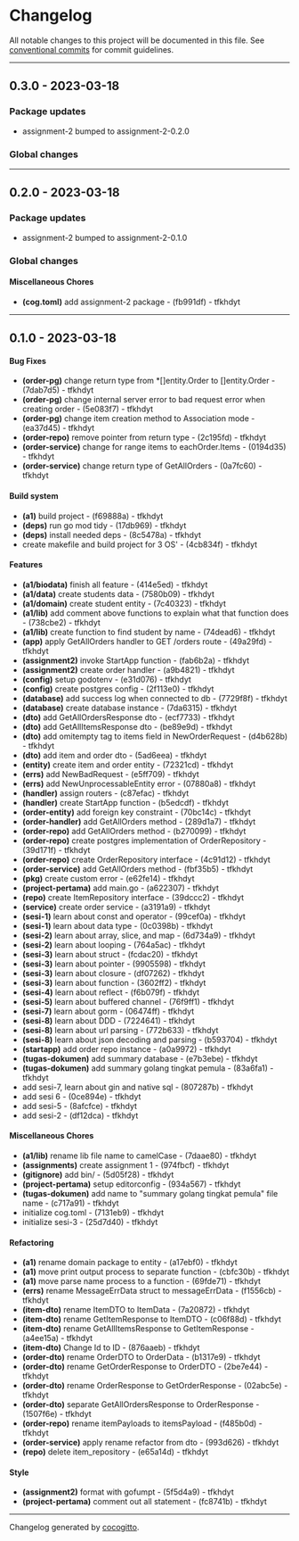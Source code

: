 # Changelog
All notable changes to this project will be documented in this file. See [conventional commits](https://www.conventionalcommits.org/) for commit guidelines.

- - -
## 0.3.0 - 2023-03-18
### Package updates
- assignment-2 bumped to assignment-2-0.2.0
### Global changes

- - -

## 0.2.0 - 2023-03-18
### Package updates
- assignment-2 bumped to assignment-2-0.1.0
### Global changes
#### Miscellaneous Chores
- **(cog.toml)** add assignment-2 package - (fb991df) - tfkhdyt

- - -

## 0.1.0 - 2023-03-18
#### Bug Fixes
- **(order-pg)** change return type from *[]entity.Order to []entity.Order - (7dab7d5) - tfkhdyt
- **(order-pg)** change internal server error to bad request error when creating order - (5e083f7) - tfkhdyt
- **(order-pg)** change item creation method to Association mode - (ea37d45) - tfkhdyt
- **(order-repo)** remove pointer from return type - (2c195fd) - tfkhdyt
- **(order-service)** change for range items to eachOrder.Items - (0194d35) - tfkhdyt
- **(order-service)** change return type of GetAllOrders - (0a7fc60) - tfkhdyt
#### Build system
- **(a1)** build project - (f69888a) - tfkhdyt
- **(deps)** run go mod tidy - (17db969) - tfkhdyt
- **(deps)** install needed deps - (8c5478a) - tfkhdyt
- create makefile and build project for 3 OS' - (4cb834f) - tfkhdyt
#### Features
- **(a1/biodata)** finish all feature - (414e5ed) - tfkhdyt
- **(a1/data)** create students data - (7580b09) - tfkhdyt
- **(a1/domain)** create student entity - (7c40323) - tfkhdyt
- **(a1/lib)** add comment above functions to explain what that function does - (738cbe2) - tfkhdyt
- **(a1/lib)** create function to find student by name - (74dead6) - tfkhdyt
- **(app)** apply GetAllOrders handler to GET /orders route - (49a29fd) - tfkhdyt
- **(assignment2)** invoke StartApp function - (fab6b2a) - tfkhdyt
- **(assignment2)** create order handler - (a9b4821) - tfkhdyt
- **(config)** setup godotenv - (e31d076) - tfkhdyt
- **(config)** create postgres config - (2f113e0) - tfkhdyt
- **(database)** add success log when connected to db - (7729f8f) - tfkhdyt
- **(database)** create database instance - (7da6315) - tfkhdyt
- **(dto)** add GetAllOrdersResponse dto - (ecf7733) - tfkhdyt
- **(dto)** add GetAllItemsResponse dto - (be89e9d) - tfkhdyt
- **(dto)** add omitempty tag to items field in NewOrderRequest - (d4b628b) - tfkhdyt
- **(dto)** add item and order dto - (5ad6eea) - tfkhdyt
- **(entity)** create item and order entity - (72321cd) - tfkhdyt
- **(errs)** add NewBadRequest - (e5ff709) - tfkhdyt
- **(errs)** add NewUnprocessableEntity error - (07880a8) - tfkhdyt
- **(handler)** assign routers - (c87efac) - tfkhdyt
- **(handler)** create StartApp function - (b5edcdf) - tfkhdyt
- **(order-entity)** add foreign key constraint - (70bc14c) - tfkhdyt
- **(order-handler)** add GetAllOrders method - (289d1a7) - tfkhdyt
- **(order-repo)** add GetAllOrders method - (b270099) - tfkhdyt
- **(order-repo)** create postgres implementation of OrderRepository - (39d171f) - tfkhdyt
- **(order-repo)** create OrderRepository interface - (4c91d12) - tfkhdyt
- **(order-service)** add GetAllOrders method - (fbf35b5) - tfkhdyt
- **(pkg)** create custom error - (e62fe14) - tfkhdyt
- **(project-pertama)** add main.go - (a622307) - tfkhdyt
- **(repo)** create ItemRepository interface - (39dccc2) - tfkhdyt
- **(service)** create order service - (a3191a9) - tfkhdyt
- **(sesi-1)** learn about const and operator - (99cef0a) - tfkhdyt
- **(sesi-1)** learn about data type - (0c0398b) - tfkhdyt
- **(sesi-2)** learn about array, slice, and map - (6d734a9) - tfkhdyt
- **(sesi-2)** learn about looping - (764a5ac) - tfkhdyt
- **(sesi-3)** learn about struct - (fcdac20) - tfkhdyt
- **(sesi-3)** learn about pointer - (9905598) - tfkhdyt
- **(sesi-3)** learn about closure - (df07262) - tfkhdyt
- **(sesi-3)** learn about function - (3602ff2) - tfkhdyt
- **(sesi-4)** learn about reflect - (f6b079f) - tfkhdyt
- **(sesi-5)** learn about buffered channel - (76f9ff1) - tfkhdyt
- **(sesi-7)** learn about gorm - (06474ff) - tfkhdyt
- **(sesi-8)** learn about DDD - (7224641) - tfkhdyt
- **(sesi-8)** learn about url parsing - (772b633) - tfkhdyt
- **(sesi-8)** learn about json decoding and parsing - (b593704) - tfkhdyt
- **(startapp)** add order repo instance - (a0a9972) - tfkhdyt
- **(tugas-dokumen)** add summary database - (e7b3ebe) - tfkhdyt
- **(tugas-dokumen)** add summary golang tingkat pemula - (83a6fa1) - tfkhdyt
- add sesi-7, learn about gin and native sql - (807287b) - tfkhdyt
- add sesi 6 - (0ce894e) - tfkhdyt
- add sesi-5 - (8afcfce) - tfkhdyt
- add sesi-2 - (df12dca) - tfkhdyt
#### Miscellaneous Chores
- **(a1/lib)** rename lib file name to camelCase - (7daae80) - tfkhdyt
- **(assignments)** create assignment 1 - (974fbcf) - tfkhdyt
- **(gitignore)** add bin/ - (5d05f28) - tfkhdyt
- **(project-pertama)** setup editorconfig - (934a567) - tfkhdyt
- **(tugas-dokumen)** add name to "summary golang tingkat pemula" file name - (c717a91) - tfkhdyt
- initialize cog.toml - (7131eb9) - tfkhdyt
- initialize sesi-3 - (25d7d40) - tfkhdyt
#### Refactoring
- **(a1)** rename domain package to entity - (a17ebf0) - tfkhdyt
- **(a1)** move print output process to separate function - (cbfc30b) - tfkhdyt
- **(a1)** move parse name process to a function - (69fde71) - tfkhdyt
- **(errs)** rename MessageErrData struct to messageErrData - (f1556cb) - tfkhdyt
- **(item-dto)** rename ItemDTO to ItemData - (7a20872) - tfkhdyt
- **(item-dto)** rename GetItemResponse to ItemDTO - (c06f88d) - tfkhdyt
- **(item-dto)** rename GetAllItemsResponse to GetItemResponse - (a4ee15a) - tfkhdyt
- **(item-dto)** Change Id to ID - (876aaeb) - tfkhdyt
- **(order-dto)** rename OrderDTO to OrderData - (b1317e9) - tfkhdyt
- **(order-dto)** rename GetOrderResponse to OrderDTO - (2be7e44) - tfkhdyt
- **(order-dto)** rename OrderResponse to GetOrderResponse - (02abc5e) - tfkhdyt
- **(order-dto)** separate GetAllOrdersResponse to OrderResponse - (1507f6e) - tfkhdyt
- **(order-repo)** rename itemPayloads to itemsPayload - (f485b0d) - tfkhdyt
- **(order-service)** apply rename refactor from dto - (993d626) - tfkhdyt
- **(repo)** delete item_repository - (e65a14d) - tfkhdyt
#### Style
- **(assignment2)** format with gofumpt - (5f5d4a9) - tfkhdyt
- **(project-pertama)** comment out all statement - (fc8741b) - tfkhdyt

- - -

Changelog generated by [cocogitto](https://github.com/cocogitto/cocogitto).